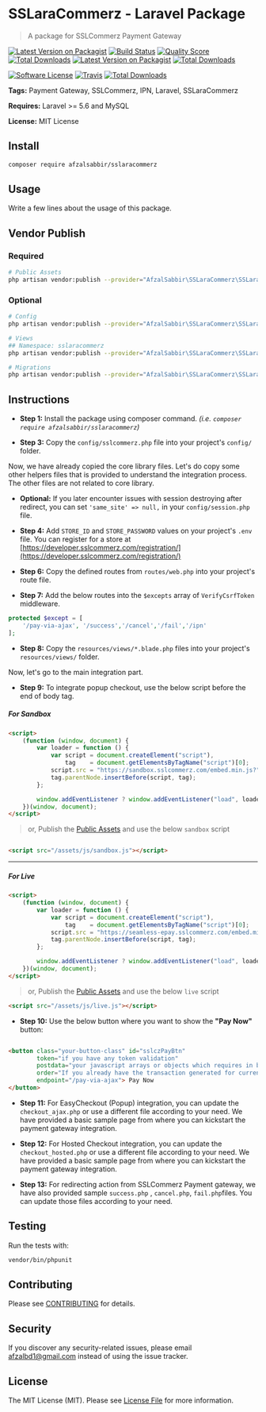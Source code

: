 # SSLaraCommerz - Laravel Package

> A package for SSLCommerz Payment Gateway

[![Latest Version on Packagist](https://img.shields.io/packagist/v/hasib32/sslaracommerz.svg?style=flat-square)](https://packagist.org/packages/hasib32/sslaracommerz)
[![Build Status](https://img.shields.io/travis/hasib32/sslaracommerz/master.svg?style=flat-square)](https://travis-ci.org/hasib32/sslaracommerz)
[![Quality Score](https://img.shields.io/scrutinizer/g/hasib32/sslaracommerz.svg?style=flat-square)](https://scrutinizer-ci.com/g/hasib32/sslaracommerz)
[![Total Downloads](https://img.shields.io/packagist/dt/hasib32/sslaracommerz.svg?style=flat-square)](https://packagist.org/packages/hasib32/sslaracommerz)
[![Latest Version on Packagist](https://img.shields.io/packagist/v/hasib32/sslaracommerz.svg?style=flat-square)](https://packagist.org/packages/hasib32/sslaracommerz)
[![Total Downloads](https://img.shields.io/packagist/dt/hasib32/sslaracommerz.svg?style=flat-square)](https://packagist.org/packages/hasib32/sslaracommerz)

[![Software License](https://img.shields.io/badge/license-MIT-brightgreen.svg?style=flat-square)](LICENSE.md)
[![Travis](https://img.shields.io/travis/afzalsabbir/sslaracommerz.svg?style=flat-square)]()
[![Total Downloads](https://img.shields.io/packagist/dt/afzalsabbir/sslaracommerz.svg?style=flat-square)](https://packagist.org/packages/afzalsabbir/sslaracommerz)

__Tags:__ Payment Gateway, SSLCommerz, IPN, Laravel, SSLaraCommerz

__Requires:__  Laravel >= 5.6 and MySQL

__License:__ MIT License

## Install

```bash
composer require afzalsabbir/sslaracommerz
```

## Usage

Write a few lines about the usage of this package.

## Vendor Publish

### Required

<span id="public-assets">

```bash
# Public Assets
php artisan vendor:publish --provider="AfzalSabbir\SSLaraCommerz\SSLaraCommerzServiceProvider" --tag="public-assets"
```

</span>

### Optional

<span id="config-views-migrations">

```bash
# Config
php artisan vendor:publish --provider="AfzalSabbir\SSLaraCommerz\SSLaraCommerzServiceProvider" --tag="config"

# Views
## Namespace: sslaracommerz
php artisan vendor:publish --provider="AfzalSabbir\SSLaraCommerz\SSLaraCommerzServiceProvider" --tag="views"

# Migrations
php artisan vendor:publish --provider="AfzalSabbir\SSLaraCommerz\SSLaraCommerzServiceProvider" --tag="migrations"
```

</span>

## Instructions

* __Step 1:__ Install the package using composer command. _(i.e. `composer require afzalsabbir/sslaracommerz`)_

[//]: # (* __Step 2:__ Copy the `Library` folder and put it in the laravel project's `app/` directory. If needed, then run `composer dump -o`.)

* __Step 3:__ Copy the `config/sslcommerz.php` file into your project's `config/` folder.

Now, we have already copied the core library files. Let's do copy some other helpers files that is provided to
understand the integration process. The other files are not related to core library.

* __Optional:__ If you later encounter issues with session destroying after redirect, you can
  set ```'same_site' => null,``` in your `config/session.php` file.

* __Step 4:__ Add `STORE_ID` and `STORE_PASSWORD` values on your project's `.env` file. You can register for a store
  at [https://developer.sslcommerz.com/registration/](https://developer.sslcommerz.com/registration/)

[//]: # (* __Step 5:__ Copy the `SslCommerzPaymentController` into your project's `Controllers` folder.)

* __Step 6:__ Copy the defined routes from `routes/web.php` into your project's route file.

* __Step 7:__ Add the below routes into the `$excepts` array of `VerifyCsrfToken` middleware.

```php
protected $except = [
    '/pay-via-ajax', '/success','/cancel','/fail','/ipn'
];
```

* __Step 8:__ Copy the `resources/views/*.blade.php` files into your project's `resources/views/` folder.

Now, let's go to the main integration part.

* __Step 9:__ To integrate popup checkout, use the below script before the end of body tag.

##### For Sandbox

```html
<script>
    (function (window, document) {
        var loader = function () {
            var script = document.createElement("script"),
                tag    = document.getElementsByTagName("script")[0];
            script.src = "https://sandbox.sslcommerz.com/embed.min.js?" + Math.random().toString(36).substring(7);
            tag.parentNode.insertBefore(script, tag);
        };

        window.addEventListener ? window.addEventListener("load", loader, false) : window.attachEvent("onload", loader);
    })(window, document);
</script>
```

> or, Publish the [Public Assets](#public-assets) and use the below `sandbox` script

```html

<script src="/assets/js/sandbox.js"></script>
```

---

##### For Live

```html
<script>
    (function (window, document) {
        var loader = function () {
            var script = document.createElement("script"),
                tag    = document.getElementsByTagName("script")[0];
            script.src = "https://seamless-epay.sslcommerz.com/embed.min.js?" + Math.random().toString(36).substring(7);
            tag.parentNode.insertBefore(script, tag);
        };

        window.addEventListener ? window.addEventListener("load", loader, false) : window.attachEvent("onload", loader);
    })(window, document);
</script>
```

> or, Publish the [Public Assets](#public-assets) and use the below `live` script

```html
<script src="/assets/js/live.js"></script>
```

* __Step 10:__ Use the below button where you want to show the **"Pay Now"** button:

```html

<button class="your-button-class" id="sslczPayBtn"
        token="if you have any token validation"
        postdata="your javascript arrays or objects which requires in backend"
        order="If you already have the transaction generated for current order"
        endpoint="/pay-via-ajax"> Pay Now
</button>
```

* __Step 11:__ For EasyCheckout (Popup) integration, you can update the `checkout_ajax.php` or use a different file
  according to your need. We have provided a basic sample page from where you can kickstart the payment gateway
  integration.

* __Step 12:__ For Hosted Checkout integration, you can update the `checkout_hosted.php` or use a different file
  according to your need. We have provided a basic sample page from where you can kickstart the payment gateway
  integration.

* __Step 13:__ For redirecting action from SSLCommerz Payment gateway, we have also provided sample `success.php`
  , `cancel.php`, `fail.php`files. You can update those files according to your need.

## Testing

Run the tests with:

```bash
vendor/bin/phpunit
```

## Contributing

Please see [CONTRIBUTING](CONTRIBUTING.md) for details.

## Security

If you discover any security-related issues, please email afzalbd1@gmail.com instead of using the issue tracker.

## License

The MIT License (MIT). Please see [License File](LICENSE.md) for more information.
